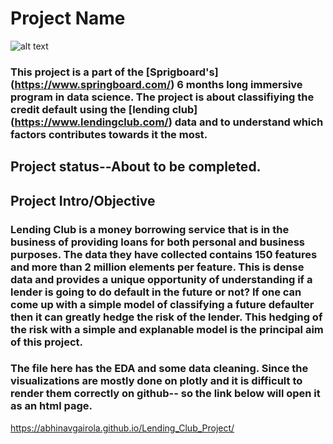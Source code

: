  # Project Name
 ![alt text](https://github.com/abhinavgairola/Lending_Club_Project/blob/master/Word_Cloud.png?raw=true)
### This project is a part of the [Sprigboard's] (https://www.springboard.com/) 6 months long immersive program in data science. The project is about classifiying the credit default using the [lending club] (https://www.lendingclub.com/) data and to understand which factors contributes towards it the most. 
## Project status--About to be completed.
## Project Intro/Objective
### Lending Club is a money borrowing service that is in the business of providing loans for both personal and business purposes. The data they have collected contains 150 features and more than 2 million elements per feature. This is dense data and provides a unique opportunity of understanding if a lender is going to do default in the future or not? If one can come up with a simple model of classifying a future defaulter then it can greatly hedge the risk of the lender. This hedging of the risk with a simple and explanable model is the principal aim of this project. 
### The file here has the EDA and some data cleaning. Since the visualizations are mostly done on plotly and it is difficult to render them correctly on github-- so the link below will open it as an html page. 
https://abhinavgairola.github.io/Lending_Club_Project/

